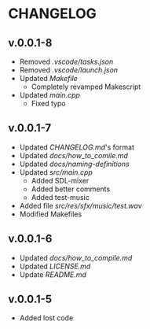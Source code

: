 # CHANGELOG

## v.0.0.1-8

- Removed *.vscode/tasks.json*
- Removed *.vscode/launch.json*
- Updated *Makefile*
  - Completely revamped Makescript
- Updated *main.cpp*
  - Fixed typo

## v.0.0.1-7

- Updated *CHANGELOG.md*'s format
- Updated *docs/how_to_comile.md*
- Updated *docs/naming-definitions*
- Updated *src/main.cpp*
  - Added SDL-mixer
  - Added better comments
  - Added test-music
- Added file *src/res/sfx/music/test.wav*
- Modified Makefiles

## v.0.0.1-6

- Updated *docs/how_to_compile.md*
- Updated *LICENSE.md*
- Update *README.md*

## v.0.0.1-5

- Added lost code
